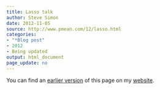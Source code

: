 ```yaml
---
title: Lasso talk
author: Steve Simon
date: 2012-11-05
source: http://www.pmean.com/12/lasso.html
categories:
- "*Blog post"
- 2012
- Being updated
output: html_document
page_update: no
---
```


You can find an [earlier version][sim1] of this page on my [website][sim2].

[sim1]: http://www.pmean.com/12/lasso.html
[sim2]: http://www.pmean.com

